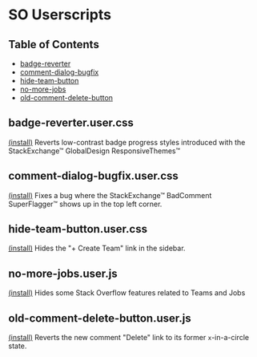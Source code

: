 SO Userscripts
============

Table of Contents
------------
* [badge-reverter](#badge-reverterusercss)
* [comment-dialog-bugfix](#comment-dialog-bugfixusercss)
* [hide-team-button](#hide-team-buttonusercss)
* [no-more-jobs](#no-more-jobsuserjs)
* [old-comment-delete-button](#old-delete-buttonuserjs)

badge-reverter.user.css
------------
[(install)](https://raw.githubusercontent.com/a-stone-arachnid/SO-Userscripts/master/badge-reverter.user.css)
Reverts low-contrast badge progress styles introduced with the StackExchange™ GlobalDesign ResponsiveThemes™

comment-dialog-bugfix.user.css
------------
[(install)](https://raw.githubusercontent.com/a-stone-arachnid/SO-Userscripts/master/comment-dialog-bugfix.user.css)
Fixes a bug where the StackExchange™ BadComment SuperFlagger™ shows up in the top left corner.

hide-team-button.user.css 
------------
[(install)](https://raw.githubusercontent.com/a-stone-arachnid/SO-Userscripts/master/hide-team-button.user.css)
Hides the "+ Create Team" link in the sidebar.

no-more-jobs.user.js
------------
[(install)](https://raw.githubusercontent.com/a-stone-arachnid/SO-Userscripts/master/no-more-jobs.user.js)
Hides some Stack Overflow features related to Teams and Jobs

old-comment-delete-button.user.js
------------
[(install)](https://raw.githubusercontent.com/a-stone-arachnid/SO-Userscripts/master/old-delete-button.user.js)
Reverts the new comment "Delete" link to its former `x`-in-a-circle state.
